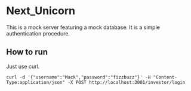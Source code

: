# Next_Unicorn

This is a mock server featuring a mock database. It is a simple authentication procedure.

## How to run

Just use curl.

`curl -d '{"username":"Mack","password":"fizzbuzz"}' -H "Content-Type:application/json" -X POST http://localhost:3001/investor/login`
